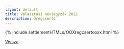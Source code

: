 ```yaml
---
layout: default
title: Választási névjegyzék 2022
description: Öregcsertő
---
```


{% include settlementHTMLs/OOXregcsertooxx.html %}

[Vissza](../)